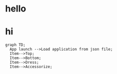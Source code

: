 # hello

# hi

```mermaid
graph TD;
  App launch -->Load application from json file;
  Item-->Top;
  Item-->Bottom;
  Item-->Dress;
  Item-->Accessorize;
```
